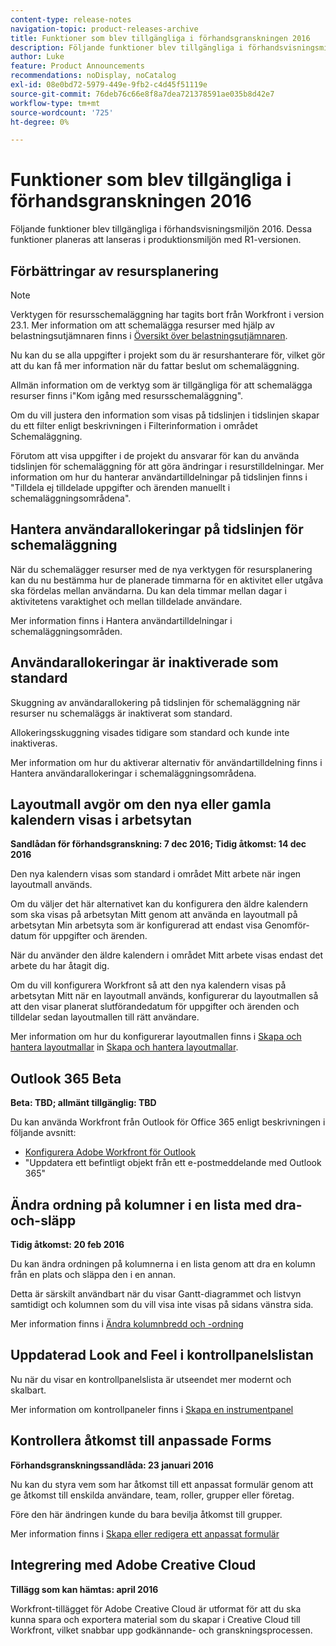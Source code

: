```yaml
---
content-type: release-notes
navigation-topic: product-releases-archive
title: Funktioner som blev tillgängliga i förhandsgranskningen 2016
description: Följande funktioner blev tillgängliga i förhandsvisningsmiljön 2016. Dessa funktioner planeras att lanseras i produktionsmiljön med R1-versionen.
author: Luke
feature: Product Announcements
recommendations: noDisplay, noCatalog
exl-id: 08e0bd72-5979-449e-9fb2-c4d45f51119e
source-git-commit: 76deb76c66e8f8a7dea721378591ae035b8d42e7
workflow-type: tm+mt
source-wordcount: '725'
ht-degree: 0%

---
```


# Funktioner som blev tillgängliga i förhandsgranskningen 2016

Följande funktioner blev tillgängliga i förhandsvisningsmiljön 2016. Dessa funktioner planeras att lanseras i produktionsmiljön med R1-versionen.

## Förbättringar av resursplanering

>[!NOTE]
>
>Verktygen för resursschemaläggning har tagits bort från Workfront i version 23.1. Mer information om att schemalägga resurser med hjälp av belastningsutjämnaren finns i [Översikt över belastningsutjämnaren](../../../../resource-mgmt/workload-balancer/overview-workload-balancer.md).

Nu kan du se alla uppgifter i projekt som du är resurshanterare för, vilket gör att du kan få mer information när du fattar beslut om schemaläggning.

Allmän information om de verktyg som är tillgängliga för att schemalägga resurser finns i&quot;Kom igång med resursschemaläggning&quot;.

Om du vill justera den information som visas på tidslinjen i tidslinjen skapar du ett filter enligt beskrivningen i Filterinformation i området Schemaläggning.

Förutom att visa uppgifter i de projekt du ansvarar för kan du använda tidslinjen för schemaläggning för att göra ändringar i resurstilldelningar. Mer information om hur du hanterar användartilldelningar på tidslinjen finns i &quot;Tilldela ej tilldelade uppgifter och ärenden manuellt i schemaläggningsområdena&quot;.

## Hantera användarallokeringar på tidslinjen för schemaläggning

När du schemalägger resurser med de nya verktygen för resursplanering kan du nu bestämma hur de planerade timmarna för en aktivitet eller utgåva ska fördelas mellan användarna. Du kan dela timmar mellan dagar i aktivitetens varaktighet och mellan tilldelade användare.

Mer information finns i Hantera användartilldelningar i schemaläggningsområden.

## Användarallokeringar är inaktiverade som standard

Skuggning av användarallokering på tidslinjen för schemaläggning när resurser nu schemaläggs är inaktiverat som standard.

Allokeringsskuggning visades tidigare som standard och kunde inte inaktiveras.

Mer information om hur du aktiverar alternativ för användartilldelning finns i Hantera användarallokeringar i schemaläggningsområdena.

## Layoutmall avgör om den nya eller gamla kalendern visas i arbetsytan

**Sandlådan för förhandsgranskning: 7 dec 2016; Tidig åtkomst: 14 dec 2016** 

Den nya kalendern visas som standard i området Mitt arbete när ingen layoutmall används.

Om du väljer det här alternativet kan du konfigurera den äldre kalendern som ska visas på arbetsytan Mitt genom att använda en layoutmall på arbetsytan Min arbetsyta som är konfigurerad att endast visa Genomför-datum för uppgifter och ärenden.

När du använder den äldre kalendern i området Mitt arbete visas endast det arbete du har åtagit dig.

Om du vill konfigurera Workfront så att den nya kalendern visas på arbetsytan Mitt när en layoutmall används, konfigurerar du layoutmallen så att den visar planerat slutförandedatum för uppgifter och ärenden och tilldelar sedan layoutmallen till rätt användare.

Mer information om hur du konfigurerar layoutmallen finns i [Skapa och hantera layoutmallar](../../../../administration-and-setup/customize-workfront/use-layout-templates/create-and-manage-layout-templates.md#customizing-my-work) in [Skapa och hantera layoutmallar](../../../../administration-and-setup/customize-workfront/use-layout-templates/create-and-manage-layout-templates.md).

## Outlook 365 Beta

**Beta: TBD; allmänt tillgänglig: TBD**

Du kan använda Workfront från Outlook för Office 365 enligt beskrivningen i följande avsnitt:

* [Konfigurera Adobe Workfront för Outlook](../../../../workfront-integrations-and-apps/using-workfront-with-outlook/set-up-workfront-for-outlook.md)
* &quot;Uppdatera ett befintligt objekt från ett e-postmeddelande med Outlook 365&quot;

## Ändra ordning på kolumner i en lista med dra-och-släpp

**Tidig åtkomst: 20 feb 2016**

Du kan ändra ordningen på kolumnerna i en lista genom att dra en kolumn från en plats och släppa den i en annan.

Detta är särskilt användbart när du visar Gantt-diagrammet och listvyn samtidigt och kolumnen som du vill visa inte visas på sidans vänstra sida. 

Mer information finns i [Ändra kolumnbredd och -ordning](../../../../reports-and-dashboards/reports/reporting-elements/modify-column-width-order.md)

## Uppdaterad Look and Feel i kontrollpanelslistan

Nu när du visar en kontrollpanelslista är utseendet mer modernt och skalbart.

Mer information om kontrollpaneler finns i [Skapa en instrumentpanel](../../../../reports-and-dashboards/dashboards/creating-and-managing-dashboards/create-dashboard.md)

## Kontrollera åtkomst till anpassade Forms

**Förhandsgranskningssandlåda: 23 januari 2016**

Nu kan du styra vem som har åtkomst till ett anpassat formulär genom att ge åtkomst till enskilda användare, team, roller, grupper eller företag. 

Före den här ändringen kunde du bara bevilja åtkomst till grupper.

Mer information finns i [Skapa eller redigera ett anpassat formulär](../../../../administration-and-setup/customize-workfront/create-manage-custom-forms/create-or-edit-a-custom-form.md)

## Integrering med Adobe Creative Cloud

**Tillägg som kan hämtas: april 2016**

Workfront-tillägget för Adobe Creative Cloud är utformat för att du ska kunna spara och exportera material som du skapar i Creative Cloud till Workfront, vilket snabbar upp godkännande- och granskningsprocessen.
